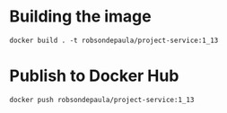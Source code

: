 # Building the image
```
docker build . -t robsondepaula/project-service:1_13
```
# Publish to Docker Hub
```
docker push robsondepaula/project-service:1_13
```
